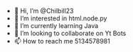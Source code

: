 - 👋 Hi, I’m @Chilbill23
- 👀 I’m interested in html.node.py
- 🌱 I’m currently learning Java
- 💞️ I’m looking to collaborate on Yt Bots
- 📫 How to reach me 5134578981

<!---
Chilbill23/Chilbill23 is a ✨ special ✨ repository because its `README.md` (this file) appears on your GitHub profile.
You can click the Preview link to take a look at your changes.
--->
